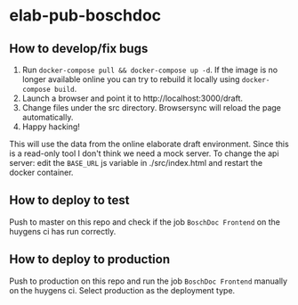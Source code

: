 # elab-pub-boschdoc

## How to develop/fix bugs

 1. Run `docker-compose pull && docker-compose up -d`. 
    If the image is no longer available online you can try to rebuild it locally using `docker-compose build`.
 2. Launch a browser and point it to http://localhost:3000/draft.
 3. Change files under the src directory. Browsersync will reload the page automatically.
 4. Happy hacking!

This will use the data from the online elaborate draft environment.
Since this is a read-only tool I don't think we need a mock server.
To change the api server: edit the `BASE_URL` js variable in ./src/index.html and restart the docker container.

## How to deploy to test

Push to master on this repo and check if the job `BoschDoc Frontend` on the huygens ci has run correctly.

## How to deploy to production

Push to production on this repo and run the job `BoschDoc Frontend` manually on the huygens ci. 
Select production as the deployment type.

